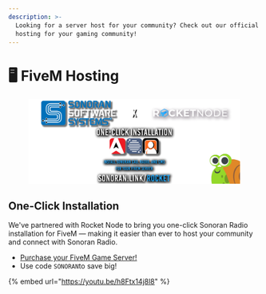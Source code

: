 ```yaml
---
description: >-
  Looking for a server host for your community? Check out our official server
  hosting for your gaming community!
---
```


# 🖥️ FiveM Hosting

<figure><img src="../.gitbook/assets/image (61).png" alt=""><figcaption></figcaption></figure>

## One-Click Installation

We've partnered with Rocket Node to bring you one-click Sonoran Radio installation for FiveM — making it easier than ever to host your community and connect with Sonoran Radio.

* [Purchase your FiveM Game Server!](https://sonoran.link/v2E9hKGm)
* Use code `SONORAN`to save big!

{% embed url="https://youtu.be/h8Ftx14j8l8" %}
